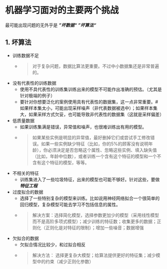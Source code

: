 # 机器学习面对的主要两个挑战
最可能出现问题的无外乎是 ***”坏数据“ ”坏算法“***
## 1. 坏算法
+ 训练数据不足  
  + > 对于复杂问题，数据比算法更重要。不过中小数据集还是非常普遍的。
+ 没有代表性的训练数据
  + 使用不具代表性的训练集训练出来的模型不可能作出准确的预估。（尤其是针对极端的例子）
  + 要针对你想要泛化的案例使用具有代表性的数据集，这一点非常重要。# 如果样本集太小，可能出现采样噪声（非代表数据被选中）；如果样本集大，如果采样方式欠妥，也可能导致非代表性的数据集（这就是采样偏差）
+ 低质量数据
  + 如果训练集满是错误，异常值和噪声，也很难训练出有用的模型。
  + > 如果某些实例是明显的异常值，最好删掉它们或尝试手工修改错误。如果一些实例缺少特征（比如，你的5%的顾客没有说明年龄），你必须决定是否忽略这个属性、忽略这些实例、填入缺失值（比如，年龄中位数），或者训练一个含有这个特征的模型和一个不含有这个特征的模型，等等。
+ 不相关的特征
  + 训练集进入了一些垃圾特征，出来的模型也可能不够好。针对这些，要做 ***特征工程***
+ 过度拟合的数据
  + 选择了一些特别复杂的模型来训练。比如说用神经网络拟合一个很简单的回归模型，复杂模型可能去学习不包括信息的属性。
  + > 解决方案：选择简化模型，选择参数更加少的模型（采用线性模型而不是高阶多项式模型）；减少训练的特征数；收集更多的数据；正则化（正则化是对特征的限制）；增加一些噪音；数据增强
+ 欠拟合的数据
  + 欠拟合情况比较少，和过拟合相反
  + > 解决方法： 选择更复杂大模型；给算法提供更好的特征集；减少模型中的约束（减少正则化参数）

